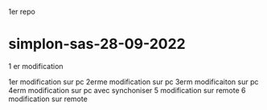 1er repo
# simplon-sas-28-09-2022
1 er modification 

1er modification sur pc 
2erme modification sur pc 
3erm modificaiton sur pc 
4erm modification sur pc avec synchoniser
5 modification sur remote
6 modification sur remote

